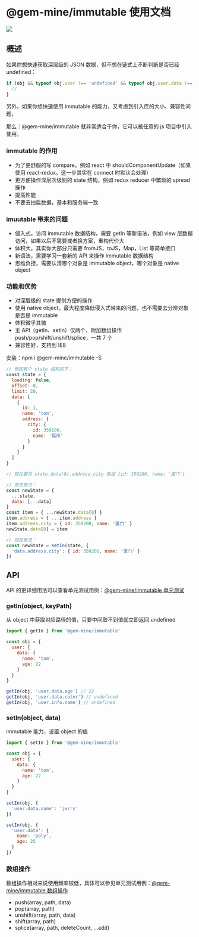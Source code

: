 # @gem-mine/immutable 使用文档

<img src="https://caolvchong.github.io/images/immutable.gif" />

## 概述

如果你想快速获取深层级的 JSON 数据，但不想在链式上不断判断是否已经 undefined：

```js
if (obj && typeof obj.user !== 'undefined' && typeof obj.user.data !== 'undefined') {
  //
}
```

另外，如果你想快速使用 immutable 的能力，又考虑到引入库的大小、兼容性问题，

那么：@gem-mine/immutable 就非常适合于你，它可以被任意的 js 项目中引入使用。

### immutable 的作用

- 为了更舒服的写 compare，例如 react 中 shouldComponentUpdate（如果使用 react-redux，这一步其实在 connect 时默认会处理）
- 更方便操作深层次级别的 state 结构，例如 redux reducer 中繁琐的 spread 操作
- 提高性能
- 不要去拍扁数据，基本和服务端一致

### imuutable 带来的问题

- 侵入式，访问 immutable 数据结构，需要 getIn 等新语法，例如 view 层数据访问，如果以后不需要或者换方案，重构代价大
- 体积大，其实你大部分只需要 fromJS，toJS，Map，List 等简单接口
- 新语法，需要学习一套新的 API 来操作 immutable 数据结构
- 思维负担，需要认清哪个对象是 immutable object，哪个对象是 native object

### 功能和优势

- 对深层级的 state 提供方便的操作
- 使用 native object，最大程度降低侵入式带来的问题，也不需要去分辨对象是否是 immutable
- 体积微乎其微
- 主 API（getIn、setIn）仅两个，附加数组操作 push/pop/shift/unshift/splice，一共 7 个
- 兼容性好，支持到 IE8

安装：npm i @gem-mine/immutable -S

```javascript
// 例如有个 state 结构如下：
const state = {
  loading: false,
  offset: 0,
  limit: 20,
  data: [
    {
      id: 1,
      name: 'tom',
      address: {
        city: {
          id: 350100,
          name: '福州'
        }
      }
    }
  ]
}

// 现在要将 state.data[0].address.city 改成 {id: 350200, name: '厦门'}

// 原先做法：
const newState = {
  ...state,
  data: [...data]
}
const item = { ...newState.data[0] }
item.address = { ...item.address }
item.address.city = { id: 350200, name: '厦门' }
newState.data[0] = item

// 现在做法：
const newState = setIn(state, {
  'data.address.city': { id: 350200, name: '厦门' }
})
```

## API

API 的更详细用法可以查看单元测试用例：[@gem-mine/immutable 单元测试](https://github.com/gem-mine/immutable/tree/master/test)

### getIn(object, keyPath)

从 object 中获取对应路径的值，只要中间取不到值就立即返回 undefined

```js
import { getIn } from '@gem-mine/immutable'

const obj = {
  user: {
    data: {
      name: 'tom',
      age: 22
    }
  }
}

getIn(obj, 'user.data.age') // 22
getIn(obj, 'user.data.color') // undefined
getIn(obj, 'user.info.name') // undefined
```



### setIn(object, data)

immutable 能力，设置 object 的值

```javascript
import { setIn } from '@gem-mine/immutable'

const obj = {
  user: {
    data: {
      name: 'tom',
      age: 22
    }
  }
}

setIn(obj, {
  'user.data.name': 'jerry'
})

setIn(obj, {
  'user.data': {
    name: 'poly',
    age: 25
  }
})
```



### 数组操作

数组操作相对来说使用频率较低，具体可以参见单元测试用例：[@gem-mine/immutable 数组操作](https://github.com/gem-mine/immutable/blob/master/test/array.test.js)

- push(array, path, data)
- pop(array, path)
- unshift(array, path, data)
- shift(array, path)
- splice(array, path, deleteCount, ...add)


